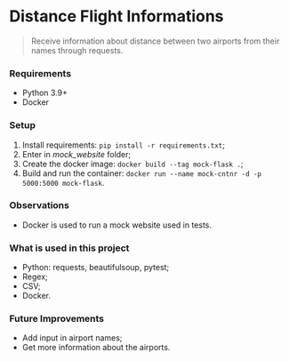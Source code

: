 # Distance Flight Informations

> Receive information about distance between two airports from their names through requests.

### Requirements
- Python 3.9+
- Docker

### Setup
1. Install requirements: `pip install -r requirements.txt`;
2. Enter in *mock_website* folder;
3. Create the docker image: `docker build --tag mock-flask .`;
4. Build and run the container: `docker run --name mock-cntnr -d -p 5000:5000 mock-flask`.

### Observations
- Docker is used to run a mock website used in tests.

### What is used in this project
- Python: requests, beautifulsoup, pytest;
- Regex;
- CSV;
- Docker.

### Future Improvements
- Add input in airport names;
- Get more information about the airports.

